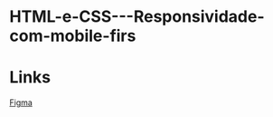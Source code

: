 # HTML-e-CSS---Responsividade-com-mobile-firs

# Links

[Figma](https://www.figma.com/file/sSMbIqKaGBd66Y8roxTk2p/AluraBooks?node-id=37%3A94&t=2utsGC1fESKrioxZ-0)

